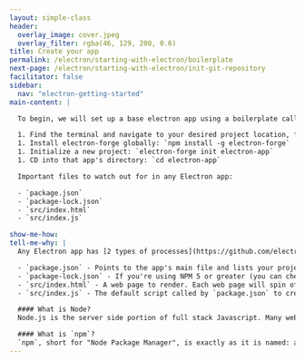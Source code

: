 ```yaml
---
layout: simple-class
header:
  overlay_image: cover.jpeg
  overlay_filter: rgba(46, 129, 200, 0.6)
title: Create your app
permalink: /electron/starting-with-electron/boilerplate
next-page: /electron/starting-with-electron/init-git-repository
facilitator: false
sidebar:
  nav: "electron-getting-started"
main-content: |

  To begin, we will set up a base electron app using a boilerplate called [electron-forge](https://electronforge.io/). To do that, we need to go through a few steps.

  1. Find the terminal and navigate to your desired project location, for example: `cd ~/` will navigate to your home directory.
  1. Install electron-forge globally: `npm install -g electron-forge`
  1. Initialize a new project: `electron-forge init electron-app`
  1. CD into that app's directory: `cd electron-app`

  Important files to watch out for in any Electron app:

  - `package.json`
  - `package-lock.json`
  - `src/index.html`
  - `src/index.js`

show-me-how:
tell-me-why: |
  Any Electron app has [2 types of processes](https://github.com/electron/electron/blob/master/docs/tutorial/quick-start.md) that interact with each other. The main process, initialized by `package.json`, and a renderer process generated by each web page.

  - `package.json` - Points to the app's main file and lists your project's details and dependencies.
  - `package-lock.json` - If you're using NPM 5 or greater (you can check by running `npm -v`), you'll also get a [`package-lock.json` file](https://docs.npmjs.com/files/package-lock.json). This file aims to keep versions of dependencies identical across projects.
  - `src/index.html` - A web page to render. Each web page will spin off its own renderer process.
  - `src/index.js` - The default script called by `package.json` to create windows and handle system events. Runs the app's main process.

  #### What is Node?
  Node.js is the server side portion of full stack Javascript. Many websites are powered with Node, and it powers things on Electron as well. [Node.js documentation](https://nodejs.org/en/docs/) is full of information that explain its functionality and purpose.

  #### What is `npm`?
  `npm`, short for "Node Package Manager", is exactly as it is named: a manager for packages in Node. Dependencies and their versions are managed in apps through the `package.json` file, and downloaded through `npm`.
---
```

